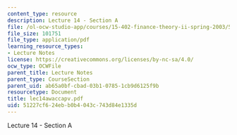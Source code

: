 ```yaml
---
content_type: resource
description: Lecture 14 - Section A
file: /ol-ocw-studio-app/courses/15-402-finance-theory-ii-spring-2003/51227cf624ebb0b4043c743d84e1335d_lec14awaccapv.pdf
file_size: 101751
file_type: application/pdf
learning_resource_types:
- Lecture Notes
license: https://creativecommons.org/licenses/by-nc-sa/4.0/
ocw_type: OCWFile
parent_title: Lecture Notes
parent_type: CourseSection
parent_uid: ab65a0bf-cbad-03b1-0785-1cb9d6125f9b
resourcetype: Document
title: lec14awaccapv.pdf
uid: 51227cf6-24eb-b0b4-043c-743d84e1335d
---
```

Lecture 14 - Section A